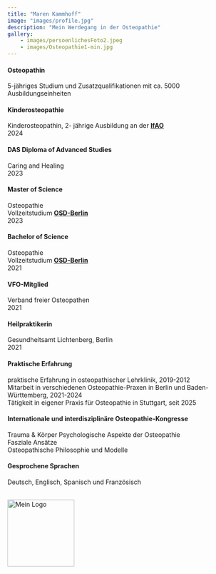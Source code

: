 ```yaml
---
title: "Maren Kammhoff"
image: "images/profile.jpg"
description: "Mein Werdegang in der Osteopathie"
gallery: 
    - images/persoenlichesFoto2.jpeg
    - images/Osteopathie1-min.jpg
---
```

  
#### Osteopathin
5-jähriges Studium und Zusatzqualifikationen mit ca. 5000 Ausbildungseinheiten

#### Kinderosteopathie <br>
Kinderosteopathin, 2- jährige Ausbildung an der **[IfAO](https://www.ifaop.com/postgraduatkurse/kursuebersicht/ "kinderosteopathische Ausbildung")** <br>
2024

#### DAS Diploma of Advanced Studies <br>
Caring and Healing <br>
2023

#### Master of Science
Osteopathie<br> 
Vollzeitstudium **[OSD-Berlin](https://www.osteopathie-schule.de/ "Studium an der OSD")**  
2023
  
#### Bachelor of Science  
Osteopathie <br>
Vollzeitstudium **[OSD-Berlin](https://www.osteopathie-schule.de/ "Studium an der OSD")**  
2021
  
#### VFO-Mitglied
Verband freier Osteopathen <br>
2021
  
#### Heilpraktikerin
Gesundheitsamt Lichtenberg, Berlin <br>
2021

#### Praktische Erfahrung <br>
praktische Erfahrung in osteopathischer Lehrklinik, 2019-2012 <br>
Mitarbeit in verschiedenen Osteopathie-Praxen in Berlin und Baden-Württemberg, 2021-2024 <br>
Tätigkeit in eigener Praxis für Osteopathie in Stuttgart, seit 2025 <br>
  
#### Internationale und interdisziplinäre Osteopathie-Kongresse
Trauma & Körper
Psychologische Aspekte der Osteopathie<br>
Fasziale Ansätze <br>
Osteopathische Philosophie und Modelle 

#### Gesprochene Sprachen <br>
Deutsch, Englisch, Spanisch und Französisch 
<br>
<br>

<img src="/images/vfo-logo-blau_gross.jpg" alt="Mein Logo" width="150" height="auto">
